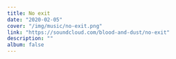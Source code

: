 ```yaml
---
title: No exit
date: "2020-02-05"
cover: "/img/music/no-exit.png"
link: "https://soundcloud.com/blood-and-dust/no-exit"
description: ""
album: false
---
```

